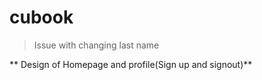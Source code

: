 # cubook

>Issue with changing last name

**   Design of Homepage and profile(Sign up and signout)**
